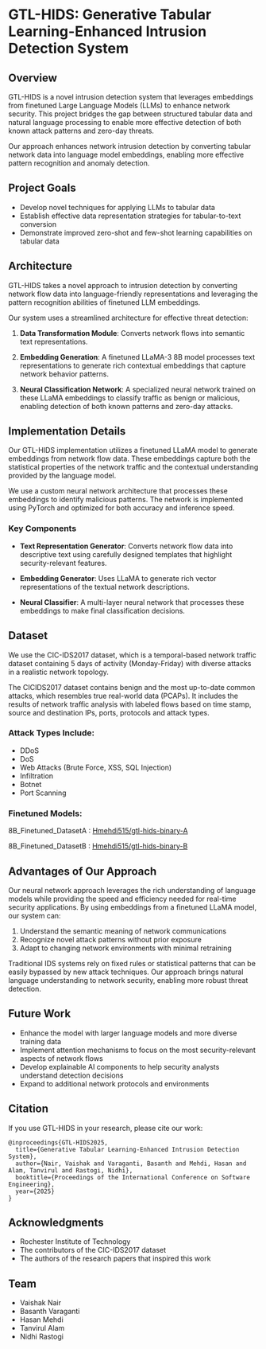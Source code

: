 # GTL-HIDS: Generative Tabular Learning-Enhanced Intrusion Detection System

## Overview

GTL-HIDS is a novel intrusion detection system that leverages embeddings from finetuned Large Language Models (LLMs) to enhance network security. This project bridges the gap between structured tabular data and natural language processing to enable more effective detection of both known attack patterns and zero-day threats.

Our approach enhances network intrusion detection by converting tabular network data into language model embeddings, enabling more effective pattern recognition and anomaly detection.

## Project Goals

- Develop novel techniques for applying LLMs to tabular data
- Establish effective data representation strategies for tabular-to-text conversion
- Demonstrate improved zero-shot and few-shot learning capabilities on tabular data

## Architecture

GTL-HIDS takes a novel approach to intrusion detection by converting network flow data into language-friendly representations and leveraging the pattern recognition abilities of finetuned LLM embeddings.

Our system uses a streamlined architecture for effective threat detection:

1. **Data Transformation Module**: Converts network flows into semantic text representations.

2. **Embedding Generation**: A finetuned LLaMA-3 8B model processes text representations to generate rich contextual embeddings that capture network behavior patterns.

3. **Neural Classification Network**: A specialized neural network trained on these LLaMA embeddings to classify traffic as benign or malicious, enabling detection of both known patterns and zero-day attacks.

## Implementation Details

Our GTL-HIDS implementation utilizes a finetuned LLaMA model to generate embeddings from network flow data. These embeddings capture both the statistical properties of the network traffic and the contextual understanding provided by the language model.

We use a custom neural network architecture that processes these embeddings to identify malicious patterns. The network is implemented using PyTorch and optimized for both accuracy and inference speed.

### Key Components

- **Text Representation Generator**: Converts network flow data into descriptive text using carefully designed templates that highlight security-relevant features.

- **Embedding Generator**: Uses LLaMA to generate rich vector representations of the textual network descriptions.

- **Neural Classifier**: A multi-layer neural network that processes these embeddings to make final classification decisions.

## Dataset

We use the CIC-IDS2017 dataset, which is a temporal-based network traffic dataset containing 5 days of activity (Monday-Friday) with diverse attacks in a realistic network topology.

The CICIDS2017 dataset contains benign and the most up-to-date common attacks, which resembles true real-world data (PCAPs). It includes the results of network traffic analysis with labeled flows based on time stamp, source and destination IPs, ports, protocols and attack types.

### Attack Types Include:

- DDoS
- DoS
- Web Attacks (Brute Force, XSS, SQL Injection)
- Infiltration
- Botnet
- Port Scanning

### Finetuned Models:

8B_Finetuned_DatasetA : [Hmehdi515/gtl-hids-binary-A](https://huggingface.co/Hmehdi515/gtl-hids-binary-A)

8B_Finetuned_DatasetB : [Hmehdi515/gtl-hids-binary-B](https://huggingface.co/Hmehdi515/gtl-hids-binary-B)

## Advantages of Our Approach

Our neural network approach leverages the rich understanding of language models while providing the speed and efficiency needed for real-time security applications. By using embeddings from a finetuned LLaMA model, our system can:

1. Understand the semantic meaning of network communications
2. Recognize novel attack patterns without prior exposure
3. Adapt to changing network environments with minimal retraining

Traditional IDS systems rely on fixed rules or statistical patterns that can be easily bypassed by new attack techniques. Our approach brings natural language understanding to network security, enabling more robust threat detection.

## Future Work

- Enhance the model with larger language models and more diverse training data
- Implement attention mechanisms to focus on the most security-relevant aspects of network flows
- Develop explainable AI components to help security analysts understand detection decisions
- Expand to additional network protocols and environments

## Citation

If you use GTL-HIDS in your research, please cite our work:

```
@inproceedings{GTL-HIDS2025,
  title={Generative Tabular Learning-Enhanced Intrusion Detection System},
  author={Nair, Vaishak and Varaganti, Basanth and Mehdi, Hasan and Alam, Tanvirul and Rastogi, Nidhi},
  booktitle={Proceedings of the International Conference on Software Engineering},
  year={2025}
}
```

## Acknowledgments

- Rochester Institute of Technology
- The contributors of the CIC-IDS2017 dataset
- The authors of the research papers that inspired this work

## Team

- Vaishak Nair
- Basanth Varaganti
- Hasan Mehdi
- Tanvirul Alam
- Nidhi Rastogi
